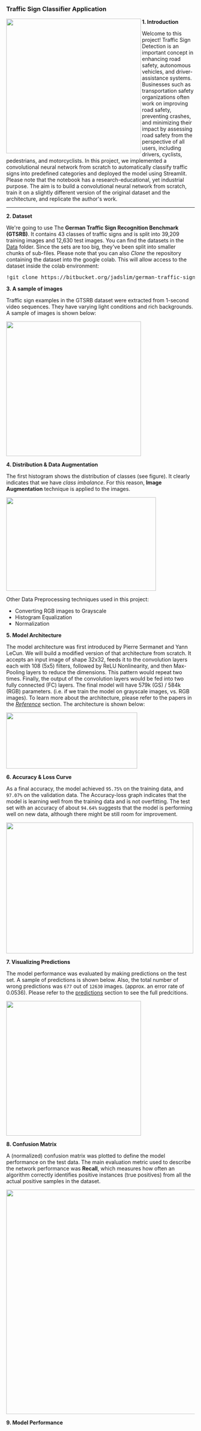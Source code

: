 ### Traffic Sign Classifier Application</br>

<img src='https://github.com/Kiana-Jafari/Traffic-Sign-Classifier-Application/blob/main/Analysis/Safe-System.png' width='360' height='360' align=left></img>

**1. Introduction**

Welcome to this project! Traffic Sign Detection is an important concept in enhancing road safety, autonomous vehicles, and driver-assistance systems. Businesses such as transportation safety organizations often work on improving road safety, preventing crashes, and minimizing their impact by assessing road safety from the perspective of all users, including drivers, cyclists, pedestrians, and motorcyclists. In this project, we implemented a convolutional neural network from scratch to automatically classify traffic signs into predefined categories and deployed the model using Streamlit. Please note that the notebook has a research-educational, yet industrial purpose. The aim is to build a convolutional neural network from scratch, train it on a slightly different version of the original dataset and the architecture, and replicate the author's work.</br>

___________________________________________________________________________________________________________________________________________________________________________________________

**2. Dataset**

We're going to use The **German Traffic Sign Recognition Benchmark (GTSRB)**. It contains 43 classes of traffic signs and is split into 39,209 training images and 12,630 test images. You can find the datasets in the <a href='https://github.com/Kiana-Jafari/Traffic-Sign-Classifier-Application/tree/main/Data'>Data</a> folder. Since the sets are too big, they've been split into smaller chunks of sub-files. Please note that you can also *Clone* the repository containing the dataset into the google colab. This will allow access to the dataset inside the colab environment:

<pre>!git clone https://bitbucket.org/jadslim/german-traffic-signs</pre>

**3. A sample of images**

Traffic sign examples in the GTSRB dataset were extracted from 1-second video sequences. They have varying light conditions and rich backgrounds. A sample of images is shown below:

<img src='https://github.com/Kiana-Jafari/Traffic-Sign-Classifier-Application/blob/main/Analysis/sample.png' width='360' height='360'></img>

**4. Distribution & Data Augmentation**

The first histogram shows the distribution of classes (see figure). It clearly indicates that we have *class imbalance*. For this reason, **Image Augmentation** technique is applied to the images.

<img src='https://github.com/Kiana-Jafari/Traffic-Sign-Classifier-Application/blob/main/Analysis/hist.png' width='400' height='250'></img>

Other Data Preprocessing techniques used in this project:
- Converting RGB images to Grayscale
- Histogram Equalization
- Normalization

**5. Model Architecture**

The model architecture was first introduced by Pierre Sermanet and Yann LeCun. We will build a modified version of that architecture from scratch. It accepts an input image of shape 32x32, feeds it to the convolution layers each with 108 (5x5) filters, followed by ReLU Nonlinearity, and then Max-Pooling layers to reduce the dimensions. This pattern would repeat two times. Finally, the output of the convolution layers would be fed into two fully connected (FC) layers. The final model will have 579k (GS) / 584k (RGB) parameters. (i.e. if we train the model on grayscale images, vs. RGB images). To learn more about the architecture, please refer to the papers in the <a href=''>*Reference*</a> section. The architecture is shown below: 

<img src='https://github.com/Kiana-Jafari/Traffic-Sign-Classifier-Application/blob/main/Analysis/lenet.png' width='350' height='150'></img>

**6. Accuracy & Loss Curve**

As a final accuracy, the model achieved `95.75%` on the training data, and `97.07%` on the validation data. The Accuracy-loss graph indicates that the model is learning well from the training data and is not overfitting. The test set with an accuracy of about `94.64%` suggests that the model is performing well on new data, although there might be still room for improvement.

<img src='https://github.com/Kiana-Jafari/Traffic-Sign-Classifier-Application/blob/main/Analysis/performance.png' width='500' height='350'></img>

**7. Visualizing Predictions**

The model performance was evaluated by making predictions on the test set. A sample of predictions is shown below. Also, the total number of wrong predictions was `677` out of `12630` images. (approx. an error rate of 0.0536). Please refer to the <a href='https://github.com/Kiana-Jafari/Traffic-Sign-Classifier-Application/blob/main/Analysis/preds.png'>predictions</a> section to see the full predcitions.

<img src='https://github.com/Kiana-Jafari/Traffic-Sign-Classifier-Application/blob/main/Analysis/pred_sample.png' width='360' height='360'></img>

**8. Confusion Matrix**

A (normalized) confusion matrix was plotted to define the model performance on the test data. The main evaluation metric used to describe the network performance was **Recall**, which measures how often an algorithm correctly identifies positive instances (true positives) from all the actual positive samples in the dataset.

<img src='https://github.com/Kiana-Jafari/Traffic-Sign-Classifier-Application/blob/main/Analysis/cm.png' width='700' height='600'></img>

**9. Model Performance**
